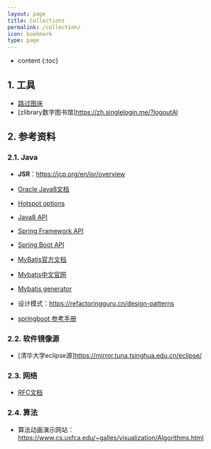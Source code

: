 ```yaml
---
layout: page
title: Collections
permalink: /collection/
icon: bookmark
type: page
---
```


* content
{:toc}

## 1. 工具
+ [路过图床](https://imgtu.com/solitaryclown)
+ [zlibrary数字图书馆]<https://zh.singlelogin.me/?logoutAl>



## 2. 参考资料
### 2.1. Java
- **JSR**：<https://jcp.org/en/jsr/overview>
- [Oracle Java8文档](https://docs.oracle.com/javase/8/docs/)
- [Hotspot options](https://docs.oracle.com/javase/8/docs/technotes/tools/windows/java.html#CBBIJCHG)
- [Java8 API](https://docs.oracle.com/javase/8/docs/api/index.html)
- [Spring Framework API](https://docs.spring.io/spring-framework/docs/current/javadoc-api/overview-summary.html)
- [Spring Boot API](https://docs.spring.io/spring-boot/docs/current/api/)
- [MyBatis官方文档](https://mybatis.org/mybatis-3/zh/configuration.html#)
- [Mybatis中文官网](http://www.mybatis.cn/)
- [Mybatis generator](https://mybatis.org/generator/)
- 设计模式：<https://refactoringguru.cn/design-patterns>

- [springboot 参考手册](https://docs.spring.io/spring-boot/docs/2.3.0.RELEASE/reference/html/spring-boot-features.html#boot-features-spring-mvc)


### 2.2. 软件镜像源
- [清华大学eclipse源]<https://mirror.tuna.tsinghua.edu.cn/eclipse/>



### 2.3. 网络
- [RFC文档](https://www.rfc-editor.org/)

### 2.4. 算法
- 算法动画演示网站：<https://www.cs.usfca.edu/~galles/visualization/Algorithms.html>
